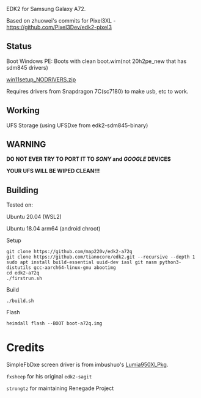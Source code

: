 EDK2 for Samsung Galaxy A72.

Based on zhuowei's commits for Pixel3XL - https://github.com/Pixel3Dev/edk2-pixel3

## Status
Boot Windows PE: Boots with clean boot.wim(not 20h2pe_new that has sdm845 drivers)

[win11setup_NODRIVERS.zip](https://drive.google.com/drive/folders/1-k4LwTuVw48e3Es_CIKPNf68CA9HXYRb?usp=sharing)

Requires drivers from Snapdragon 7C(sc7180) to make usb, etc to work.

## Working
UFS Storage (using UFSDxe from edk2-sdm845-binary)

## WARNING

**DO NOT EVER TRY TO PORT IT TO *SONY* and *GOOGLE* DEVICES**

**YOUR UFS WILL BE WIPED CLEAN!!!**

## Building
Tested on:

Ubuntu 20.04 (WSL2)

Ubuntu 18.04 arm64 (android chroot)

Setup
```
git clone https://github.com/map220v/edk2-a72q
git clone https://github.com/tianocore/edk2.git --recursive --depth 1
sudo apt install build-essential uuid-dev iasl git nasm python3-distutils gcc-aarch64-linux-gnu abootimg
cd edk2-a72q
./firstrun.sh
```
Build
```
./build.sh
```
Flash
```
heimdall flash --BOOT boot-a72q.img
```

# Credits

SimpleFbDxe screen driver is from imbushuo's [Lumia950XLPkg](https://github.com/WOA-Project/Lumia950XLPkg).

`fxsheep` for his original `edk2-sagit`

`strongtz` for maintaining Renegade Project
